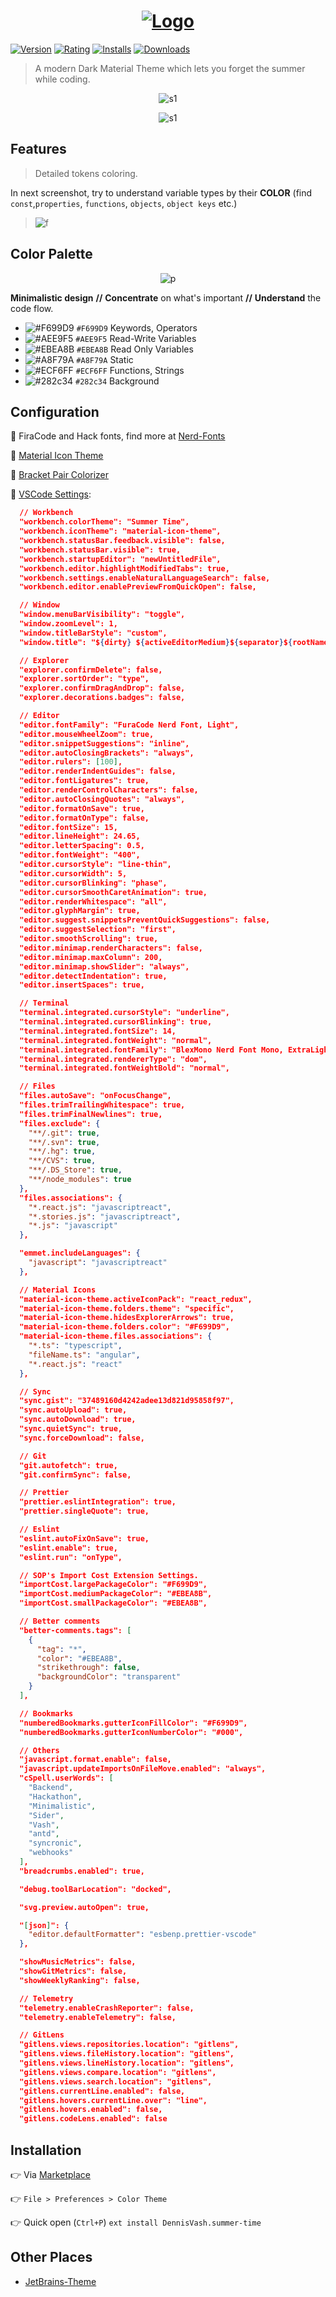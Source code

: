 <div align="center">

# [![Logo](/images/logo-github.png)](https://marketplace.visualstudio.com/items?itemName=DennisVash.summer-time#overview)

</div>

[![Version](https://vsmarketplacebadge.apphb.com/version-short/DennisVash.summer-time.svg?subject=Summer%20Time&colorA=2B303B&colorB=A8F79A)](https://marketplace.visualstudio.com/items?itemName=DennisVash.summer-time) [![Rating](https://vsmarketplacebadge.apphb.com/rating/DennisVash.summer-time.svg?label=Ratings&colorA=2B303B&colorB=AEE9F5)](https://marketplace.visualstudio.com/items?itemName=DennisVash.summer-time) [![Installs](https://vsmarketplacebadge.apphb.com/installs/DennisVash.summer-time.svg?label=Installs&colorA=2B303B&colorB=F699D9)](https://marketplace.visualstudio.com/items?itemName=DennisVash.summer-time) [![Downloads](https://vsmarketplacebadge.apphb.com/downloads/DennisVash.summer-time.svg?label=Downloads&colorA=2B303B&colorB=EBEA8B)](https://marketplace.visualstudio.com/items?itemName=DennisVash.summer-time)

> A modern Dark Material Theme which lets you forget the summer while coding.

<div align="center">

![s1](/images/screenshot_react.png)

![s1](/images/screenshot_editor.png)

</div>

## Features

> Detailed tokens coloring.

In next screenshot, try to understand variable types by their **COLOR** (find `const`,`properties`, `functions`, `objects`, `object keys` etc.)

> ![f](/images/screenshot_features.png)

## Color Palette

<div align="center">

![p](/images/palette.png)

</div>

**Minimalistic design** __//__ **Concentrate** on what's important __//__ **Understand** the code flow.

- ![#F699D9](https://placehold.it/15/F699D9/000000?text=+) `#F699D9` Keywords, Operators
- ![#AEE9F5](https://placehold.it/15/AEE9F5/000000?text=+) `#AEE9F5` Read-Write Variables
- ![#EBEA8B](https://placehold.it/15/EBEA8B/000000?text=+) `#EBEA8B` Read Only Variables
- ![#A8F79A](https://placehold.it/15/A8F79A/000000?text=+) `#A8F79A` Static
- ![#ECF6FF](https://placehold.it/15/ECF6FF/000000?text=+) `#ECF6FF` Functions, Strings
- ![#282c34](https://placehold.it/15/282c34/000000?text=+) `#282c34` Background

## Configuration

🍧 FiraCode and Hack fonts, find more at [Nerd-Fonts](https://github.com/ryanoasis/nerd-fonts)

🍦 [Material Icon Theme](https://marketplace.visualstudio.com/items?itemName=DennisVash.summer-time)

🍨 [Bracket Pair Colorizer](https://marketplace.visualstudio.com/items?itemName=CoenraadS.bracket-pair-colorizer)

:construction_worker: [VSCode Settings](https://code.visualstudio.com/docs/getstarted/settings):

```json
  // Workbench
  "workbench.colorTheme": "Summer Time",
  "workbench.iconTheme": "material-icon-theme",
  "workbench.statusBar.feedback.visible": false,
  "workbench.statusBar.visible": true,
  "workbench.startupEditor": "newUntitledFile",
  "workbench.editor.highlightModifiedTabs": true,
  "workbench.settings.enableNaturalLanguageSearch": false,
  "workbench.editor.enablePreviewFromQuickOpen": false,

  // Window
  "window.menuBarVisibility": "toggle",
  "window.zoomLevel": 1,
  "window.titleBarStyle": "custom",
  "window.title": "${dirty} ${activeEditorMedium}${separator}${rootName}",

  // Explorer
  "explorer.confirmDelete": false,
  "explorer.sortOrder": "type",
  "explorer.confirmDragAndDrop": false,
  "explorer.decorations.badges": false,

  // Editor
  "editor.fontFamily": "FuraCode Nerd Font, Light",
  "editor.mouseWheelZoom": true,
  "editor.snippetSuggestions": "inline",
  "editor.autoClosingBrackets": "always",
  "editor.rulers": [100],
  "editor.renderIndentGuides": false,
  "editor.fontLigatures": true,
  "editor.renderControlCharacters": false,
  "editor.autoClosingQuotes": "always",
  "editor.formatOnSave": true,
  "editor.formatOnType": false,
  "editor.fontSize": 15,
  "editor.lineHeight": 24.65,
  "editor.letterSpacing": 0.5,
  "editor.fontWeight": "400",
  "editor.cursorStyle": "line-thin",
  "editor.cursorWidth": 5,
  "editor.cursorBlinking": "phase",
  "editor.cursorSmoothCaretAnimation": true,
  "editor.renderWhitespace": "all",
  "editor.glyphMargin": true,
  "editor.suggest.snippetsPreventQuickSuggestions": false,
  "editor.suggestSelection": "first",
  "editor.smoothScrolling": true,
  "editor.minimap.renderCharacters": false,
  "editor.minimap.maxColumn": 200,
  "editor.minimap.showSlider": "always",
  "editor.detectIndentation": true,
  "editor.insertSpaces": true,

  // Terminal
  "terminal.integrated.cursorStyle": "underline",
  "terminal.integrated.cursorBlinking": true,
  "terminal.integrated.fontSize": 14,
  "terminal.integrated.fontWeight": "normal",
  "terminal.integrated.fontFamily": "BlexMono Nerd Font Mono, ExtraLight",
  "terminal.integrated.rendererType": "dom",
  "terminal.integrated.fontWeightBold": "normal",

  // Files
  "files.autoSave": "onFocusChange",
  "files.trimTrailingWhitespace": true,
  "files.trimFinalNewlines": true,
  "files.exclude": {
    "**/.git": true,
    "**/.svn": true,
    "**/.hg": true,
    "**/CVS": true,
    "**/.DS_Store": true,
    "**/node_modules": true
  },
  "files.associations": {
    "*.react.js": "javascriptreact",
    "*.stories.js": "javascriptreact",
    "*.js": "javascript"
  },

  "emmet.includeLanguages": {
    "javascript": "javascriptreact"
  },

  // Material Icons
  "material-icon-theme.activeIconPack": "react_redux",
  "material-icon-theme.folders.theme": "specific",
  "material-icon-theme.hidesExplorerArrows": true,
  "material-icon-theme.folders.color": "#F699D9",
  "material-icon-theme.files.associations": {
    "*.ts": "typescript",
    "fileName.ts": "angular",
    "*.react.js": "react"
  },

  // Sync
  "sync.gist": "37489160d4242adee13d821d95858f97",
  "sync.autoUpload": true,
  "sync.autoDownload": true,
  "sync.quietSync": true,
  "sync.forceDownload": false,

  // Git
  "git.autofetch": true,
  "git.confirmSync": false,

  // Prettier
  "prettier.eslintIntegration": true,
  "prettier.singleQuote": true,

  // Eslint
  "eslint.autoFixOnSave": true,
  "eslint.enable": true,
  "eslint.run": "onType",

  // SOP's Import Cost Extension Settings.
  "importCost.largePackageColor": "#F699D9",
  "importCost.mediumPackageColor": "#EBEA8B",
  "importCost.smallPackageColor": "#EBEA8B",

  // Better comments
  "better-comments.tags": [
    {
      "tag": "*",
      "color": "#EBEA8B",
      "strikethrough": false,
      "backgroundColor": "transparent"
    }
  ],

  // Bookmarks
  "numberedBookmarks.gutterIconFillColor": "#F699D9",
  "numberedBookmarks.gutterIconNumberColor": "#000",

  // Others
  "javascript.format.enable": false,
  "javascript.updateImportsOnFileMove.enabled": "always",
  "cSpell.userWords": [
    "Backend",
    "Hackathon",
    "Minimalistic",
    "Sider",
    "Vash",
    "antd",
    "syncronic",
    "webhooks"
  ],
  "breadcrumbs.enabled": true,

  "debug.toolBarLocation": "docked",

  "svg.preview.autoOpen": true,

  "[json]": {
    "editor.defaultFormatter": "esbenp.prettier-vscode"
  },

  "showMusicMetrics": false,
  "showGitMetrics": false,
  "showWeeklyRanking": false,

  // Telemetry
  "telemetry.enableCrashReporter": false,
  "telemetry.enableTelemetry": false,

  // GitLens
  "gitlens.views.repositories.location": "gitlens",
  "gitlens.views.fileHistory.location": "gitlens",
  "gitlens.views.lineHistory.location": "gitlens",
  "gitlens.views.compare.location": "gitlens",
  "gitlens.views.search.location": "gitlens",
  "gitlens.currentLine.enabled": false,
  "gitlens.hovers.currentLine.over": "line",
  "gitlens.hovers.enabled": false,
  "gitlens.codeLens.enabled": false
```

## Installation

👉 Via [Marketplace](https://marketplace.visualstudio.com/items?itemName=DennisVash.summer-time#overview)

👉 `File > Preferences > Color Theme`

👉 Quick open (`Ctrl+P`) `ext install DennisVash.summer-time`

## Other Places

- [JetBrains-Theme](https://github.com/denvash/summer-time-theme-jetbrains)

